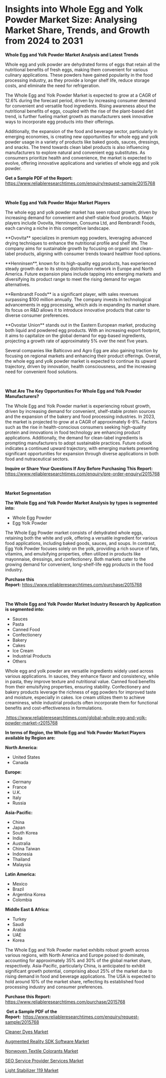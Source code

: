 <p><h1>Insights into Whole Egg and Yolk Powder Market Size: Analysing Market Share, Trends, and Growth from 2024 to 2031</h1></p><p><strong>Whole Egg and Yolk Powder Market Analysis and Latest Trends</strong></p>
<p><p>Whole egg and yolk powder are dehydrated forms of eggs that retain all the nutritional benefits of fresh eggs, making them convenient for various culinary applications. These powders have gained popularity in the food processing industry, as they provide a longer shelf life, reduce storage costs, and eliminate the need for refrigeration. </p><p>The Whole Egg and Yolk Powder Market is expected to grow at a CAGR of 12.6% during the forecast period, driven by increasing consumer demand for convenient and versatile food ingredients. Rising awareness about the nutritional benefits of eggs, coupled with the rise of the plant-based diet trend, is further fueling market growth as manufacturers seek innovative ways to incorporate egg products into their offerings. </p><p>Additionally, the expansion of the food and beverage sector, particularly in emerging economies, is creating new opportunities for whole egg and yolk powder usage in a variety of products like baked goods, sauces, dressings, and snacks. The trend towards clean label products is also influencing manufacturers to explore natural and convenient egg substitutes. As consumers prioritize health and convenience, the market is expected to evolve, offering innovative applications and varieties of whole egg and yolk powder.</p></p>
<p><strong>Get a Sample PDF of the Report:&nbsp;</strong> <a href="https://www.reliableresearchtimes.com/enquiry/request-sample/2015768?utm_campaign=1612&utm_medium=2&utm_source=Github&utm_content=ia&utm_term=27102024&utm_id=whole-egg-and-yolk-powder">https://www.reliableresearchtimes.com/enquiry/request-sample/2015768</a></p>
<p>&nbsp;</p>
<p><strong>Whole Egg and Yolk Powder Major Market Players</strong></p>
<p><p>The whole egg and yolk powder market has seen robust growth, driven by increasing demand for convenient and shelf-stable food products. Major players include Ovovita, Henninsen, Consuma Ltd, and Rembrandt Foods, each carving a niche in this competitive landscape.</p><p>**Ovovita** specializes in premium egg powders, leveraging advanced drying techniques to enhance the nutritional profile and shelf life. The company aims for sustainable growth by focusing on organic and clean-label products, aligning with consumer trends toward healthier food options.</p><p>**Henninsen**, known for its high-quality egg products, has experienced steady growth due to its strong distribution network in Europe and North America. Future expansion plans include tapping into emerging markets and diversifying its product range to meet the rising demand for vegan alternatives.</p><p>**Rembrandt Foods** is a significant player, with sales revenues surpassing $100 million annually. The company invests in technological advancements in egg processing, which aids in expanding its market share. Its focus on R&D allows it to introduce innovative products that cater to diverse consumer preferences.</p><p>**Ovostar Union** stands out in the Eastern European market, producing both liquid and powdered egg products. With an increasing export footprint, it aims to capitalize on the global demand for egg-based ingredients, projecting a growth rate of approximately 5% over the next five years.</p><p>Several companies like Balticovo and Agro Egg are also gaining traction by focusing on regional markets and enhancing their product offerings. Overall, the whole egg and yolk powder market is expected to continue its upward trajectory, driven by innovation, health consciousness, and the increasing need for convenient food solutions.</p></p>
<p>&nbsp;</p>
<p><strong>What Are The Key Opportunities For Whole Egg and Yolk Powder Manufacturers?</strong></p>
<p><p>The Whole Egg and Yolk Powder market is experiencing robust growth, driven by increasing demand for convenient, shelf-stable protein sources and the expansion of the bakery and food processing industries. In 2023, the market is projected to grow at a CAGR of approximately 6-8%. Factors such as the rise in health-conscious consumers seeking high-quality protein and innovations in food technology are enhancing product applications. Additionally, the demand for clean-label ingredients is prompting manufacturers to adopt sustainable practices. Future outlook indicates a continued upward trajectory, with emerging markets presenting significant opportunities for expansion through diverse applications in both food and nutraceutical sectors.</p></p>
<p><strong>Inquire or Share Your Questions If Any Before Purchasing This Report:</strong> <a href="https://www.reliableresearchtimes.com/enquiry/pre-order-enquiry/2015768?utm_campaign=1612&utm_medium=2&utm_source=Github&utm_content=ia&utm_term=27102024&utm_id=whole-egg-and-yolk-powder">https://www.reliableresearchtimes.com/enquiry/pre-order-enquiry/2015768</a></p>
<p>&nbsp;</p>
<p><strong>Market Segmentation</strong></p>
<p><strong>The Whole Egg and Yolk Powder Market Analysis by types is segmented into:</strong></p>
<p><ul><li>Whole Egg Powder</li><li>Egg Yolk Powder</li></ul></p>
<p><p>The Whole Egg Powder market consists of dehydrated whole eggs, retaining both the white and yolk, offering a versatile ingredient for various food applications, including baked goods, sauces, and soups. In contrast, Egg Yolk Powder focuses solely on the yolk, providing a rich source of fats, vitamins, and emulsifying properties, often utilized in products like mayonnaise, dressings, and confectionery. Both markets cater to the growing demand for convenient, long-shelf-life egg products in the food industry.</p></p>
<p><strong>Purchase this Report:&nbsp;</strong><a href="https://www.reliableresearchtimes.com/purchase/2015768?utm_campaign=1612&utm_medium=2&utm_source=Github&utm_content=ia&utm_term=27102024&utm_id=whole-egg-and-yolk-powder">https://www.reliableresearchtimes.com/purchase/2015768</a></p>
<p>&nbsp;</p>
<p><strong>The Whole Egg and Yolk Powder Market Industry Research by Application is segmented into:</strong></p>
<p><ul><li>Sauces</li><li>Pasta</li><li>Canned Food</li><li>Confectionery</li><li>Bakery</li><li>Cakes</li><li>Ice Cream</li><li>Industrial Products</li><li>Others</li></ul></p>
<p><p>Whole egg and yolk powder are versatile ingredients widely used across various applications. In sauces, they enhance flavor and consistency, while in pasta, they improve texture and nutritional value. Canned food benefits from their emulsifying properties, ensuring stability. Confectionery and bakery products leverage the richness of egg powders for improved taste and moisture, especially in cakes. Ice cream utilizes them to achieve creaminess, while industrial products often incorporate them for functional benefits and cost-effectiveness in formulations.</p></p>
<p><a href="https://www.reliableresearchtimes.com/global-whole-egg-and-yolk-powder-market-r2015768?utm_campaign=1612&utm_medium=2&utm_source=Github&utm_content=ia&utm_term=27102024&utm_id=whole-egg-and-yolk-powder">&nbsp;https://www.reliableresearchtimes.com/global-whole-egg-and-yolk-powder-market-r2015768</a></p>
<p><strong>In terms of Region, the Whole Egg and Yolk Powder Market Players available by Region are:</strong></p>
<p>
    <p> <strong> North America: </strong>
        <ul>
            <li>United States</li>
            <li>Canada</li>
        </ul>
        </p> 
    <p> <strong> Europe: </strong>
        <ul>
            <li>Germany</li>
            <li>France</li>
            <li>U.K.</li>
            <li>Italy</li>
            <li>Russia</li>
        </ul>
        </p> 
    <p> <strong> Asia-Pacific: </strong>
        <ul>
            <li>China</li>
            <li>Japan</li>
            <li>South Korea</li>
            <li>India</li>
            <li>Australia</li>
            <li>China Taiwan</li>
            <li>Indonesia</li>
            <li>Thailand</li>
            <li>Malaysia</li>
        </ul>
        </p> 
    <p> <strong> Latin America: </strong>
        <ul>
            <li>Mexico</li>
            <li>Brazil</li>
            <li>Argentina Korea</li>
            <li>Colombia</li>
        </ul>
        </p> 
    <p> <strong> Middle East & Africa: </strong>
        <ul>
            <li>Turkey</li>
            <li>Saudi</li>
            <li>Arabia</li>
            <li>UAE</li>
            <li>Korea</li>
        </ul>
    </p>
    </p>
<p><p>The Whole Egg and Yolk Powder market exhibits robust growth across various regions, with North America and Europe poised to dominate, accounting for approximately 35% and 30% of the global market share, respectively. Asia-Pacific, particularly China, is anticipated to exhibit significant growth potential, comprising about 25% of the market due to rising demand in food and beverage applications. The USA is expected to hold around 10% of the market share, reflecting its established food processing industry and consumer preferences.</p></p>
<p><strong>Purchase this Report: </strong><a href="https://www.reliableresearchtimes.com/purchase/2015768?utm_campaign=1612&utm_medium=2&utm_source=Github&utm_content=ia&utm_term=27102024&utm_id=whole-egg-and-yolk-powder">https://www.reliableresearchtimes.com/purchase/2015768</a></p>
<p>&nbsp;<strong>Get a Sample PDF of the Report:&nbsp;&nbsp;</strong><a href="https://www.reliableresearchtimes.com/enquiry/request-sample/2015768?utm_campaign=1612&utm_medium=2&utm_source=Github&utm_content=ia&utm_term=27102024&utm_id=whole-egg-and-yolk-powder">https://www.reliableresearchtimes.com/enquiry/request-sample/2015768</a></p>
<p><strong></strong></p>
<p><p><a href="https://www.linkedin.com/pulse/evolution-cleaner-dyes-market-key-shifts-from-2024-2031-7ci9c?utm_campaign=1612&utm_medium=2&utm_source=Github&utm_content=ia&utm_term=27102024&utm_id=whole-egg-and-yolk-powder">Cleaner Dyes Market</a></p><p><a href="https://www.linkedin.com/pulse/investing-augmented-reality-sdk-software-market-trends-leading-s7qjf?utm_campaign=1612&utm_medium=2&utm_source=Github&utm_content=ia&utm_term=27102024&utm_id=whole-egg-and-yolk-powder">Augmented Reality SDK Software Market</a></p><p><a href="https://www.linkedin.com/pulse/nonwoven-textile-colorants-market-global-trends-forecast-2024-4hvjc?utm_campaign=1612&utm_medium=2&utm_source=Github&utm_content=ia&utm_term=27102024&utm_id=whole-egg-and-yolk-powder">Nonwoven Textile Colorants Market</a></p><p><a href="https://www.linkedin.com/pulse/seo-service-provider-services-mosaic-piecing-together-global-5oecf?utm_campaign=1612&utm_medium=2&utm_source=Github&utm_content=ia&utm_term=27102024&utm_id=whole-egg-and-yolk-powder">SEO Service Provider Services Market</a></p><p><a href="https://www.linkedin.com/pulse/market-forecasting-change-global-light-stabilizer-119-19lec?utm_campaign=1612&utm_medium=2&utm_source=Github&utm_content=ia&utm_term=27102024&utm_id=whole-egg-and-yolk-powder">Light Stabilizer 119 Market</a></p></p>
